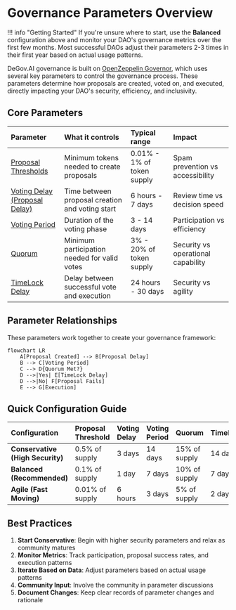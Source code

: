 # Governance Parameters Overview

!!! info "Getting Started"
    If you're unsure where to start, use the **Balanced** configuration above and monitor your DAO's governance metrics over the first few months. Most successful DAOs adjust their parameters 2-3 times in their first year based on actual usage patterns.

DeGov.AI governance is built on [OpenZeppelin Governor](https://docs.openzeppelin.com/contracts/5.x/api/governance#governor), which uses several key parameters to control the governance process. These parameters determine how proposals are created, voted on, and executed, directly impacting your DAO's security, efficiency, and inclusivity.

## Core Parameters

| Parameter                                       | What it controls                                 | Typical range           | Impact                          |
| :---------------------------------------------- | :----------------------------------------------- | :---------------------- | :------------------------------ |
| [Proposal Thresholds](proposal-thresholds.md) | Minimum tokens needed to create proposals        | 0.01% - 1% of token supply | Spam prevention vs accessibility |
| [Voting Delay (Proposal Delay)](proposal-delay.md) | Time between proposal creation and voting start | 6 hours - 7 days        | Review time vs decision speed   |
| [Voting Period](voting-period.md)               | Duration of the voting phase                     | 3 - 14 days             | Participation vs efficiency     |
| [Quorum](quorum.md)                             | Minimum participation needed for valid votes     | 3% - 20% of token supply | Security vs operational capability |
| [TimeLock Delay](timelock-delay.md)             | Delay between successful vote and execution      | 24 hours - 30 days      | Security vs agility             |

## Parameter Relationships

These parameters work together to create your governance framework:

```mermaid
flowchart LR
    A[Proposal Created] --> B[Proposal Delay]
    B --> C[Voting Period]
    C --> D{Quorum Met?}
    D -->|Yes| E[TimeLock Delay]
    D -->|No| F[Proposal Fails]
    E --> G[Execution]
```

## Quick Configuration Guide

| Configuration          | Proposal Threshold | Voting Delay | Voting Period | Quorum      | TimeLock |
| :--------------------- | :----------------- | :----------- | :------------ | :---------- | :------- |
| **Conservative (High Security)** | 0.5% of supply     | 3 days       | 14 days       | 15% of supply | 14 days  |
| **Balanced (Recommended)** | 0.1% of supply     | 1 day        | 7 days        | 10% of supply | 7 days   |
| **Agile (Fast Moving)** | 0.01% of supply    | 6 hours      | 3 days        | 5% of supply  | 2 days   |

## Best Practices

1. **Start Conservative**: Begin with higher security parameters and relax as community matures
2. **Monitor Metrics**: Track participation, proposal success rates, and execution patterns
3. **Iterate Based on Data**: Adjust parameters based on actual usage patterns
4. **Community Input**: Involve the community in parameter discussions
5. **Document Changes**: Keep clear records of parameter changes and rationale
